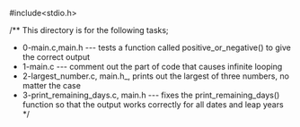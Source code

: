 #include<stdio.h>

/** This directory is for the following tasks;
* 0-main.c,main.h --- tests a function called positive_or_negative() to give the correct output
* 1-main.c --- comment out the part of code that causes infinite looping
* 2-largest_number.c, main.h_, prints out the largest of three numbers, no matter the case
* 3-print_remaining_days.c, main.h --- fixes the print_remaining_days() function so that the output works correctly for all dates and leap years
 */
